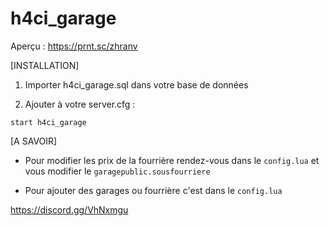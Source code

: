 # h4ci_garage

Aperçu : https://prnt.sc/zhranv

[INSTALLATION]

1) Importer h4ci_garage.sql dans votre base de données

2) Ajouter à votre server.cfg :

```
start h4ci_garage
```

[A SAVOIR]

* Pour modifier les prix de la fourrière rendez-vous dans le ``config.lua`` et vous modifier le ``garagepublic.sousfourriere``


* Pour ajouter des garages ou fourrière c'est dans le ``config.lua`` 


https://discord.gg/VhNxmgu
